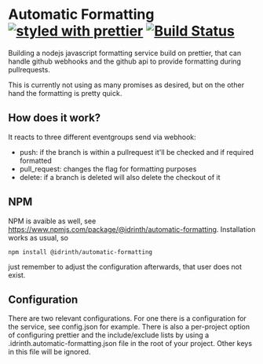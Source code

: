 # Automatic Formatting [![styled with prettier](https://img.shields.io/badge/styled_with-prettier-ff69b4.svg)](https://github.com/prettier/prettier) [![Build Status](https://travis-ci.org/Idrinth/automatic-formatting.svg?branch=master)](https://travis-ci.org/Idrinth/automatic-formatting)
Building a nodejs javascript formatting service build on prettier, that can handle github webhooks and the github api to provide formatting during pullrequests.

This is currently not using as many promises as desired, but on the other hand the formatting is pretty quick.

## How does it work?

It reacts to three different eventgroups send via webhook:
- push: if the branch is within a pullrequest it'll be checked and if required formatted
- pull_request: changes the flag for formatting purposes
- delete: if a branch is deleted will also delete the checkout of it

## NPM
NPM is avaible as well, see https://www.npmjs.com/package/@idrinth/automatic-formatting.
Installation works as usual, so
```
npm install @idrinth/automatic-formatting
```
just remember to adjust the configuration afterwards, that user does not exist.

## Configuration

There are two relevant configurations. For one there is a configuration for the service, see config.json for example.
There is also a per-project option of configuring prettier and the include/exclude lists by using a .idrinth.automatic-formatting.json file in the root of your project.
Other keys in this file will be ignored.
